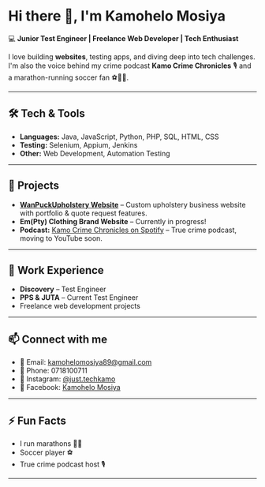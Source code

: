 # Hi there 👋, I'm Kamohelo Mosiya

💻 **Junior Test Engineer | Freelance Web Developer | Tech Enthusiast**  

I love building **websites**, testing apps, and diving deep into tech challenges. I'm also the voice behind my crime podcast **Kamo Crime Chronicles** 🎙️ and a marathon-running soccer fan ⚽🏃‍♀️.  

---

## 🛠️ Tech & Tools

- **Languages:** Java, JavaScript, Python, PHP, SQL, HTML, CSS  
- **Testing:** Selenium, Appium, Jenkins  
- **Other:** Web Development, Automation Testing  

---

## 🌟 Projects

- [**WanPuckUpholstery Website**](https://github.com/yourgithubrepo) – Custom upholstery business website with portfolio & quote request features.  
- **Em(Pty) Clothing Brand Website** – Currently in progress!  
- **Podcast:** [Kamo Crime Chronicles on Spotify](https://open.spotify.com/) – True crime podcast, moving to YouTube soon.  

---

## 💼 Work Experience

- **Discovery** – Test Engineer  
- **PPS & JUTA** – Current Test Engineer  
- Freelance web development projects  

---

## 📫 Connect with me

- 📧 Email: kamohelomosiya89@gmail.com  
- 📱 Phone: 0718100711  
- 📸 Instagram: [@just.techkamo](https://instagram.com/just.techkamo)  
- 📘 Facebook: [Kamohelo Mosiya](https://facebook.com/KamoheloMosiya)  

---

## ⚡ Fun Facts

- I run marathons 🏃‍♀️  
- Soccer player ⚽  
- True crime podcast host 🎙️  

---
